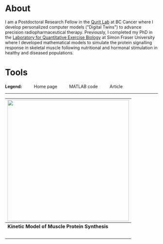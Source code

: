 # About
I am a Postdoctoral Research Fellow in the [Qurit Lab](https://www.bccrc.ca/dept/io-programs/qurit/) at BC Cancer where I develop personalized computer models ("Digital Twins") to advance precision radiopharmaceutical therapy. Previously, I completed my PhD in the [Laboratory for Quantitative Exercise Biology](https://www.sfu.ca/clarkelab-bpk.html) at Simon Fraser University where I developed mathematical models to simulate the protein signalling response in skeletal muscle following nutritional and hormonal stimulation in healthy and diseased populations.

# Tools

**Legend:**&nbsp;&nbsp;&nbsp;
<picture>
  <img src="https://raw.githubusercontent.com/saezlab/.github/main/profile/icons/home.svg" height="16">
</picture>
&nbsp;Home page&nbsp;&nbsp;&nbsp;
<picture>
  <img src="https://github.com/tjmccoll/tjmccoll/assets/12203682/21652463-728e-4772-833d-601a71d3fdcf" height="16">
</picture>
&nbsp;MATLAB code&nbsp;&nbsp;&nbsp;
<picture>
  <img src="https://raw.githubusercontent.com/saezlab/.github/main/profile/icons/article.svg" height="16">
</pitcure>
&nbsp;Article

***

| [<img src="https://media.github.sfu.ca/user/1053/files/4532768b-11d6-48e7-bad4-34be4f65177e" width="400"/>](https://github.com/tjmccoll/MuscleProteinSynthesisKineticModel/tree/main) |
| --- | 
| **Kinetic Model of Muscle Protein Synthesis** |
| [<img src="https://raw.githubusercontent.com/saezlab/.github/main/profile/icons/home.svg" height="16">](https://github.com/tjmccoll/MuscleProteinSynthesisKineticModel)&nbsp;&nbsp;<picture><img src="https://github.com/tjmccoll/tjmccoll/assets/12203682/21652463-728e-4772-833d-601a71d3fdcf" height="16"></picture>&nbsp;&nbsp;[<img src="https://raw.githubusercontent.com/saezlab/.github/main/profile/icons/article.svg" height="16">](https://www.biorxiv.org/content/10.1101/2023.06.10.544441v2) |
